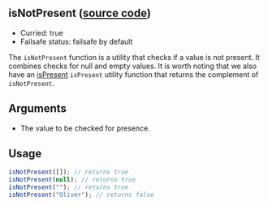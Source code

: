 ## isNotPresent ([source code](https://github.com/bigbinary/neeto-cist/blob/9b5f349ecf0c1c7d258fa92ef2088c29f85274e6/src/general.js#L57))

- Curried: true
- Failsafe status: failsafe by default

The `isNotPresent` function is a utility that checks if a value is not present.
It combines checks for null and empty values. It is worth noting that we also
have an [isPresent](./isPresent.md) `isPresent` utility function that returns the complement of
`isNotPresent`.

## Arguments

- The value to be checked for presence.

## Usage

```jsx
isNotPresent([]); // returns true
isNotPresent(null); // returns true
isNotPresent(""); // returns true
isNotPresent("Oliver"); // returns false
```
